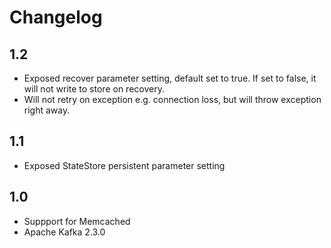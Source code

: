 # Changelog

## 1.2

  * Exposed recover parameter setting, default set to true. If set to false, it will not write to store on recovery.
  * Will not retry on exception e.g. connection loss, but will throw exception right away.

## 1.1

  * Exposed StateStore persistent parameter setting

## 1.0

  * Suppport for Memcached
  * Apache Kafka 2.3.0